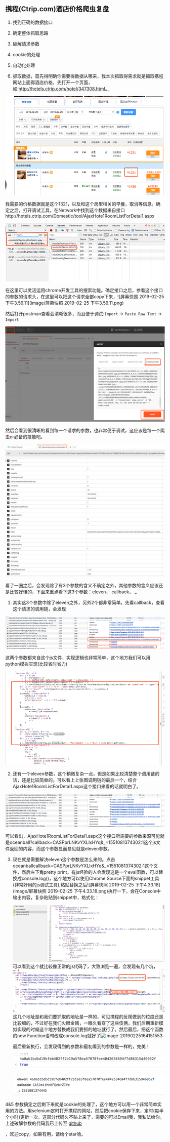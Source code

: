 ## 携程(Ctrip.com)酒店价格爬虫复盘

1. 找到正确的数据接口
2. 确定整体抓取思路
3. 破解请求参数
4. cookie的处理
5. 自动化处理



1. 抓取数据，首先得明确你需要得数据从哪来，我本次抓取得需求就是抓取携程网站上面得酒店价格，先打开一个页面，如:http://hotels.ctrip.com/hotel/347308.html。

![image-20190225155333996](image/image-20190225155333996.png)

我需要的价格数据就是这个1321，以及和这个房型相关的早餐，取消等信息。确定之后，打开调试工具，在Network中找到这个数据来自接口http://hotels.ctrip.com/Domestic/tool/AjaxHote1RoomListForDetai1.aspx

![image-20190225155731549](image/image-20190225155731549.png)

在这里可以灵活运用chrome开发工具的搜索功能。确定接口之后，参看这个接口的参数的请求头，在这里可以把这个请求全部copy下来，![屏幕快照 2019-02-25 下午3.59.11](image/屏幕快照 2019-02-25 下午3.59.11.png)

然后打开postman查看会清晰很多，而且便于调试:`Import` -> `Paste Raw Text` -> `Import`

![image-20190225160424760](image/image-20190225160424760.png)

然后会看到很清晰的看到每一个请求的参数，也非常便于调试，这应该是每一个爬虫er必备的技能吧。

![image-20190225160540603](image/image-20190225160540603.png)

看了一圈之后，会发现除了有3个参数的含义不确定之外，其他参数的含义应该还是比较好懂的，下面来重点看下这3个参数：eleven， callback， _

1. 其实这3个参数中除了eleven之外，另外2个都非常简单。先看callback，查看这个请求的调用链，会发现

![image-20190225161956404](image/image-20190225161956404.png)

这两个参数都来自这个js文件，实现逻辑也非常简单，这个地方我们可以用python模拟实现(比较省时省力)

![image-20190225162118329](image/image-20190225162118329.png)

2. 还有一个eleven参数，这个稍微复杂一点，但是如果比较清楚整个调用链的话，还是比较简单的。可以看上上张图调用链的最后一个，结合AjaxHote1RoomListForDetai1.aspx这个接口来看的话就明白了。

![image-20190225162543425](image/image-20190225162543425.png)

可以看出，AjaxHote1RoomListForDetai1.aspx这个接口所需要的参数来源可能就是oceanball?callback=CASPprLNKvYXLlxHYq&_=1551081374302:1这个js文件返回的内容，而这个参数显而易见就是eleven参数。

3. 现在就是需要解决eleven这个参数是怎么来的。点击oceanballcallback=CASPprLNKvYXLlxHYq&_=1551081374302:1这个文件，然后左下角pretty print，有js经验的人会发现这是一个eval函数，可以替换成console.log()，这个地方可以使用Chrome Source下面的snippet工具(非常好用的js调试工具),粘贴替换之后![屏幕快照 2019-02-25 下午4.33.18](image/屏幕快照 2019-02-25 下午4.33.18.png)执行一下，会在Console中输出内容，复杂粘贴到snippet中，格式化：

   ![image-20190225163438193](image/image-20190225163438193.png)可以看到这个就比较像正常的js代码了，大致浏览一遍，会发现有几个坑，![image-20190225163552474](image/image-20190225163552474.png)这几个地址是和我们要抓取的地址是一样的，可见携程的反爬做到的粒度还是比较细的，不过好在我们火眼金睛，一眼久看穿了这些伎俩，我们后期重新模拟实现的时候这个地方替换成我们要抓的地址就行了。然后最后，把这个函数的new Function语句改成console.log就好了![image-20190225164151553](image/image-20190225164151553.png)

   最后重新执行，会发现得到的参数和最初看到的参数是一样的，完美！

   ![image-20190225164212993](image/image-20190225164212993.png)  

   ![image-20190225164236664](image/image-20190225164236664.png)

   

4&5  参数搞定之后剩下来就是cookie的处理了，这个地方可以用一个非常简单实用的方法。用selenium定时打开携程的网站，然后把cookie保存下来，定时(每半个小时)更新一次。这部分代码久不贴上来了，需要的可以Email我，我私法给你。上述破解参数的代码我已上传至 [github](https://github.com/wendy-w/ctrip_hotel_price_crawler)

，欢迎copy，如果有用，请给个star哈。